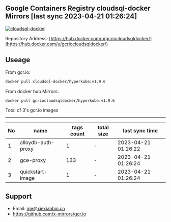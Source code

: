 Google Containers Registry cloudsql-docker Mirrors [last sync 2023-04-21 01:26:24]
-------

[![cloudsql-docker](https://github.com/x-mirrors/gcr.io/actions/workflows/gcr.io-cloudsql-docker.yml/badge.svg?branch=main)](https://github.com/x-mirrors/gcr.io/actions/workflows/gcr.io-cloudsql-docker.yml)

Repository Address: [https://hub.docker.com/u/gcriocloudsqldocker/](https://hub.docker.com/u/gcriocloudsqldocker/)

Useage
-------

From gcr.io:
```bash
docker pull cloudsql-docker/hyperkube:v1.9.6
```

From docker hub Mirrors:
```bash
docker pull gcriocloudsqldocker/hyperkube:v1.9.6
```

Total of 3's gcr.io images

-------

| No  | name | tags count | total size | last sync time |
| --- | ----- | ---------- | ---------- | -------------- |
| 1 | alloydb-auth-proxy | 1 | - | 2023-04-21 01:26:22 |
| 2 | gce-proxy | 133 | - | 2023-04-21 01:26:24 |
| 3 | quickstart-image | 1 | - | 2023-04-21 01:26:24 |

Support
-------

- Email: me@xiexianbin.cn
- https://github.com/x-mirrors/gcr.io